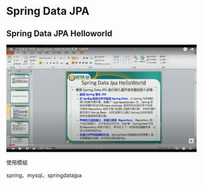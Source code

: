 # Spring Data JPA

## Spring Data JPA Helloworld
![img.png](img.png)

使用模組

spring、mysql、springdatajpa




